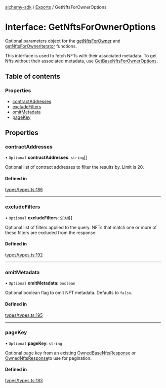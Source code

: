 [alchemy-sdk](../README.md) / [Exports](../modules.md) / GetNftsForOwnerOptions

# Interface: GetNftsForOwnerOptions

Optional parameters object for the [getNftsForOwner](../modules.md#getnftsforowner) and
[getNftsForOwnerIterator](../modules.md#getnftsforowneriterator) functions.

This interface is used to fetch NFTs with their associated metadata. To get
Nfts without their associated metadata, use [GetBaseNftsForOwnerOptions](GetBaseNftsForOwnerOptions.md).

## Table of contents

### Properties

- [contractAddresses](GetNftsForOwnerOptions.md#contractaddresses)
- [excludeFilters](GetNftsForOwnerOptions.md#excludefilters)
- [omitMetadata](GetNftsForOwnerOptions.md#omitmetadata)
- [pageKey](GetNftsForOwnerOptions.md#pagekey)

## Properties

### contractAddresses

• `Optional` **contractAddresses**: `string`[]

Optional list of contract addresses to filter the results by. Limit is 20.

#### Defined in

[types/types.ts:186](https://github.com/alchemyplatform/alchemy-evm-js/blob/45d638a/src/types/types.ts#L186)

___

### excludeFilters

• `Optional` **excludeFilters**: [`SPAM`](../enums/NftExcludeFilters.md#spam)[]

Optional list of filters applied to the query. NFTs that match one or more
of these filters are excluded from the response.

#### Defined in

[types/types.ts:192](https://github.com/alchemyplatform/alchemy-evm-js/blob/45d638a/src/types/types.ts#L192)

___

### omitMetadata

• `Optional` **omitMetadata**: `boolean`

Optional boolean flag to omit NFT metadata. Defaults to `false`.

#### Defined in

[types/types.ts:195](https://github.com/alchemyplatform/alchemy-evm-js/blob/45d638a/src/types/types.ts#L195)

___

### pageKey

• `Optional` **pageKey**: `string`

Optional page key from an existing [OwnedBaseNftsResponse](OwnedBaseNftsResponse.md) or
[OwnedNftsResponse](OwnedNftsResponse.md)to use for pagination.

#### Defined in

[types/types.ts:183](https://github.com/alchemyplatform/alchemy-evm-js/blob/45d638a/src/types/types.ts#L183)
